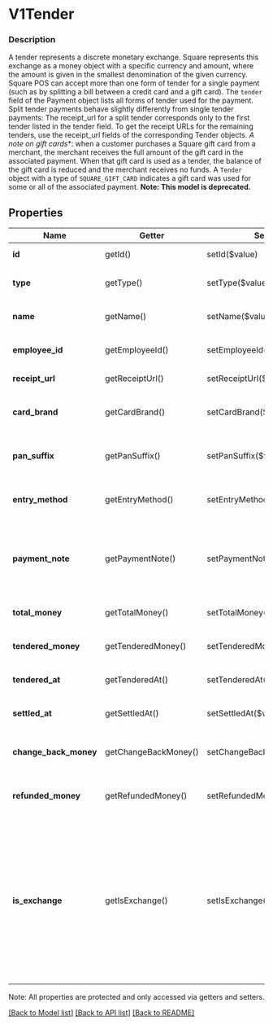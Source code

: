 # V1Tender

### Description

A tender represents a discrete monetary exchange. Square represents this exchange as a money object with a specific currency and amount, where the amount is given in the smallest denomination of the given currency.  Square POS can accept more than one form of tender for a single payment (such as by splitting a bill between a credit card and a gift card). The `tender` field of the Payment object lists all forms of tender used for the payment.  Split tender payments behave slightly differently from single tender payments:  The receipt_url for a split tender corresponds only to the first tender listed in the tender field. To get the receipt URLs for the remaining tenders, use the receipt_url fields of the corresponding Tender objects.  *A note on gift cards**: when a customer purchases a Square gift card from a merchant, the merchant receives the full amount of the gift card in the associated payment.  When that gift card is used as a tender, the balance of the gift card is reduced and the merchant receives no funds. A `Tender` object with a type of `SQUARE_GIFT_CARD` indicates a gift card was used for some or all of the associated payment.
**Note: This model is deprecated.**

## Properties
Name | Getter | Setter | Type | Description | Notes
------------ | ------------- | ------------- | ------------- | ------------- | -------------
**id** | getId() | setId($value) | **string** | The tender&#39;s unique ID. | [optional] 
**type** | getType() | setType($value) | **string** | The type of tender. See [V1TenderType](#type-v1tendertype) for possible values | [optional] 
**name** | getName() | setName($value) | **string** | A human-readable description of the tender. | [optional] 
**employee_id** | getEmployeeId() | setEmployeeId($value) | **string** | The ID of the employee that processed the tender. | [optional] 
**receipt_url** | getReceiptUrl() | setReceiptUrl($value) | **string** | The URL of the receipt for the tender. | [optional] 
**card_brand** | getCardBrand() | setCardBrand($value) | **string** | The brand of credit card provided. See [V1TenderCardBrand](#type-v1tendercardbrand) for possible values | [optional] 
**pan_suffix** | getPanSuffix() | setPanSuffix($value) | **string** | The last four digits of the provided credit card&#39;s account number. | [optional] 
**entry_method** | getEntryMethod() | setEntryMethod($value) | **string** | The tender&#39;s unique ID. See [V1TenderEntryMethod](#type-v1tenderentrymethod) for possible values | [optional] 
**payment_note** | getPaymentNote() | setPaymentNote($value) | **string** | Notes entered by the merchant about the tender at the time of payment, if any. Typically only present for tender with the type: OTHER. | [optional] 
**total_money** | getTotalMoney() | setTotalMoney($value) | [**\SquareConnect\Model\V1Money**](V1Money.md) | The total amount of money provided in this form of tender. | [optional] 
**tendered_money** | getTenderedMoney() | setTenderedMoney($value) | [**\SquareConnect\Model\V1Money**](V1Money.md) | The amount of total_money applied to the payment. | [optional] 
**tendered_at** | getTenderedAt() | setTenderedAt($value) | **string** | The time when the tender was created, in ISO 8601 format. | [optional] 
**settled_at** | getSettledAt() | setSettledAt($value) | **string** | The time when the tender was settled, in ISO 8601 format. | [optional] 
**change_back_money** | getChangeBackMoney() | setChangeBackMoney($value) | [**\SquareConnect\Model\V1Money**](V1Money.md) | The amount of total_money returned to the buyer as change. | [optional] 
**refunded_money** | getRefundedMoney() | setRefundedMoney($value) | [**\SquareConnect\Model\V1Money**](V1Money.md) | The total of all refunds applied to this tender. This amount is always negative or zero. | [optional] 
**is_exchange** | getIsExchange() | setIsExchange($value) | **bool** | Indicates whether or not the tender is associated with an exchange. If is_exchange is true, the tender represents the value of goods returned in an exchange not the actual money paid. The exchange value reduces the tender amounts needed to pay for items purchased in the exchange. | [optional] 

Note: All properties are protected and only accessed via getters and setters.

[[Back to Model list]](../../README.md#documentation-for-models) [[Back to API list]](../../README.md#documentation-for-api-endpoints) [[Back to README]](../../README.md)

